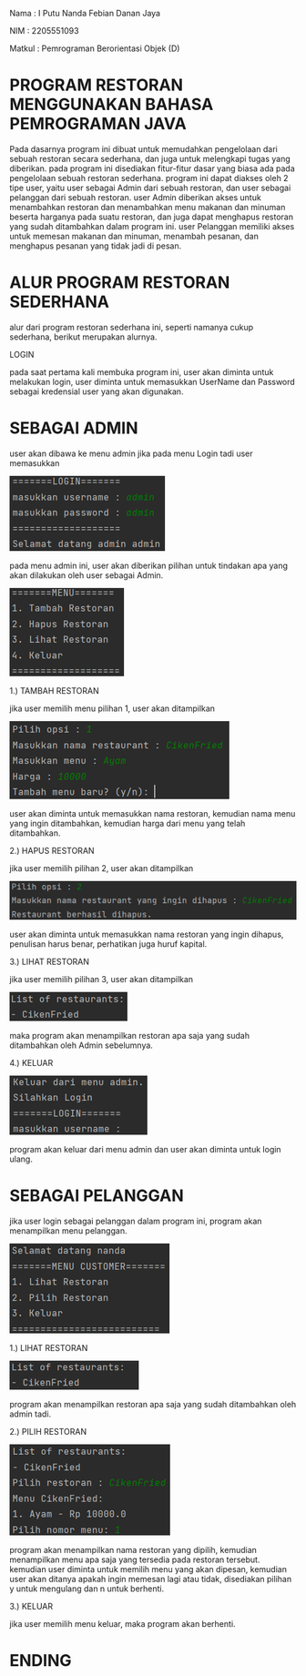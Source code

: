 Nama    : I Putu Nanda Febian Danan Jaya

NIM     : 2205551093

Matkul  : Pemrograman Berorientasi Objek (D)

# PROGRAM RESTORAN MENGGUNAKAN BAHASA PEMROGRAMAN JAVA

Pada dasarnya program ini dibuat untuk memudahkan pengelolaan dari sebuah restoran secara sederhana, dan juga untuk melengkapi tugas yang diberikan.
pada program ini disediakan fitur-fitur dasar yang biasa ada pada pengelolaan sebuah restoran sederhana.
program ini dapat diakses oleh 2 tipe user, yaitu user sebagai Admin dari sebuah restoran, dan user sebagai pelanggan dari sebuah restoran.
user Admin diberikan akses untuk menambahkan restoran dan menambahkan menu makanan dan minuman beserta harganya pada suatu restoran, dan juga dapat menghapus restoran yang sudah ditambahkan dalam program ini.
user Pelanggan memiliki akses untuk memesan makanan dan minuman, menambah pesanan, dan menghapus pesanan yang tidak jadi di pesan.

# ALUR PROGRAM RESTORAN SEDERHANA
alur dari program restoran sederhana ini, seperti namanya cukup sederhana, berikut merupakan alurnya.

LOGIN 

pada saat pertama kali membuka program ini, user akan diminta untuk melakukan login, user diminta untuk memasukkan UserName dan Password sebagai kredensial user yang akan digunakan.

# SEBAGAI ADMIN

user akan dibawa ke menu admin jika pada menu Login tadi user memasukkan 

![LOGIN](/img/Screenshot%202023-04-18%20200709.png)

pada menu admin ini, user akan diberikan pilihan untuk tindakan apa yang akan dilakukan oleh user sebagai Admin.

![MENU ADMIN](/img/Screenshot%202023-04-18%20200219.png)


1.) TAMBAH RESTORAN 

jika user memilih menu pilihan 1, user akan ditampilkan 
    
![TMBH RSTRN](/img/Screenshot%202023-04-18%20195240.png "TMBH RSTRN")

user akan diminta untuk memasukkan nama restoran, kemudian nama menu yang ingin ditambahkan, kemudian harga dari menu yang telah ditambahkan.

2.) HAPUS RESTORAN

jika user memilih pilihan 2, user akan ditampilkan

![HAPUS RESTORAN](/img/Screenshot%202023-04-18%20200942.png)

user akan diminta untuk memasukkan nama restoran yang ingin dihapus, penulisan harus benar, perhatikan juga huruf kapital.

3.) LIHAT RESTORAN

jika user memilih pilihan 3, user akan ditampilkan

![LIHAT RESTORAN](/img/Screenshot%202023-04-18%20202635.png)

maka program akan menampilkan restoran apa saja yang sudah ditambahkan oleh Admin sebelumnya.

4.) KELUAR

![KELUAR](/img/Screenshot%202023-04-18%20202758.png)

program akan keluar dari menu admin dan user akan diminta untuk login ulang.


# SEBAGAI PELANGGAN

jika user login sebagai pelanggan dalam program ini, program akan menampilkan menu pelanggan.

![MENU PELANGGAN](/img/Screenshot%202023-04-18%20210145.png)

1.) LIHAT RESTORAN

![LIHAT RESTORAN](/img/Screenshot%202023-04-18%20210418.png)

program akan menampilkan restoran apa saja yang sudah ditambahkan oleh admin tadi.

2.) PILIH RESTORAN

![PILIH RESTORAN](/img/Screenshot%202023-04-18%20210700.png)

program akan menampilkan nama restoran yang dipilih, kemudian menampilkan menu apa saja yang tersedia pada restoran tersebut.
kemudian user diminta untuk memilih menu yang akan dipesan, kemudian user akan ditanya apakah ingin memesan lagi atau tidak, disediakan pilihan y untuk mengulang dan n untuk berhenti.

3.) KELUAR

jika user memilih menu keluar, maka program akan berhenti.

# ENDING







    